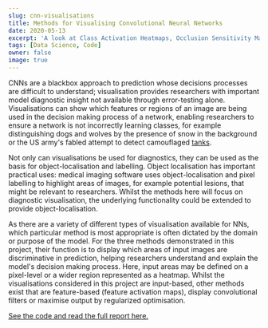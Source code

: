 ```yaml
---
slug: cnn-visualisations
title: Methods for Visualising Convolutional Neural Networks
date: 2020-05-13
excerpt: 'A look at Class Activation Heatmaps, Occlusion Sensitivity Maps and Guided Back-propagation.'
tags: [Data Science, Code]
owner: false
image: true
---
```


CNNs are a blackbox approach to prediction whose decisions processes are difficult to understand; visualisation provides researchers with important model diagnostic insight not available through error-testing alone. Visualisations can show which features or regions of an image are being used in the decision making process of a network, enabling researchers to ensure a network is not incorrectly learning classes, for example distinguishing dogs and wolves by the presence of snow in the background or the US army's fabled attempt to detect camouflaged [tanks](https://google.com).

Not only can visualisations be used for diagnostics, they can be used as the basis for object-localisation and labelling. Object localisation has important practical uses: medical imaging software uses object-localisation and pixel labelling to highlight areas of images, for example potential lesions, that might be relevant to researchers. Whilst the methods here will focus on diagnostic visualisation, the underlying functionality could be extended to provide object-localisation. 

As there are a variety of different types of visualisation available for NNs, which particular method is most appropriate  is often dictated by the domain or purpose of the model. For the three methods demonstrated in this project, their function is to display which areas of input images are discriminative in prediction, helping researchers understand and explain the model's decision making process. Here, input areas may be defined on a pixel-level or a wider region represented as a heatmap. Whilst the visualisations considered in this project are input-based, other methods exist that are feature-based (feature activation maps), display convolutional filters or maximise output by regularized optimisation.

<a href="https://github.com/fin-brown/misc-msc-projects/tree/master/CNNVisualisations" target="_blank">See the code and read the full report here.</a>